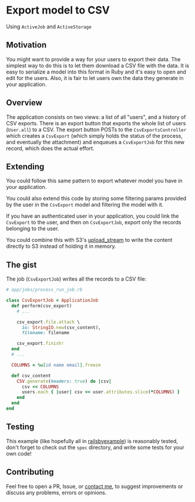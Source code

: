 # Export model to CSV

Using `ActiveJob` and `ActiveStorage`

## Motivation

You might want to provide a way for your users to export their data. The simplest way to do this is to let them download a CSV file with the data. It is easy to serialize a model into this format in Ruby and it's easy to open and edit for the users. Also, it is fair to let users own the data they generate in your application.

## Overview

The application consists on two views: a list of all "users", and a history of CSV exports. There is an export button that exports the whole list of users (`User.all`) to a CSV. The export button POSTs to the `CsvExportsController` which creates a `CsvExport` (which simply holds the status of the process, and eventually the attachment) and enqueues a `CsvExportJob` for this new record, which does the actual effort.

## Extending

You could follow this same pattern to export whatever model you have in your application.

You could also extend this code by storing some filtering params provided by the user in the `CsvExport` model and filtering the model with it.

If you have an authenticated user in your application, you could link the `CsvExport` to the user, and then on `CsvExportJob`, export only the records belonging to the user.

You could combine this with S3's [upload_stream](https://docs.aws.amazon.com/sdk-for-ruby/v3/api/Aws/S3/Object.html#upload_stream-instance_method) to write the content directly to S3 instead of holding it in memory.

## The gist

The job (`CsvExportJob`) writes all the records to a CSV file:

```ruby
# app/jobs/process_run_job.rb

class CsvExportJob < ApplicationJob
  def perform(csv_export)
    # ...

    csv_export.file.attach \
      io: StringIO.new(csv_content),
      filename: filename

    csv_export.finish!
  end
  # ...

  COLUMNS = %w[id name email].freeze

  def csv_content
    CSV.generate(headers: true) do |csv|
      csv << COLUMNS
      users.each { |user| csv << user.attributes.slice(*COLUMNS) }
    end
  end
end
```

## Testing

This example (like hopefully all in [railsbyexample](https://github.com/railsbyexample)) is reasonably tested, don't forget to check out the `spec` directory, and write some tests for your own code!

## Contributing

Feel free to open a PR, Issue, or [contact me](https://perezperret.com), to suggest improvements or discuss any problems, errors or opinions.
